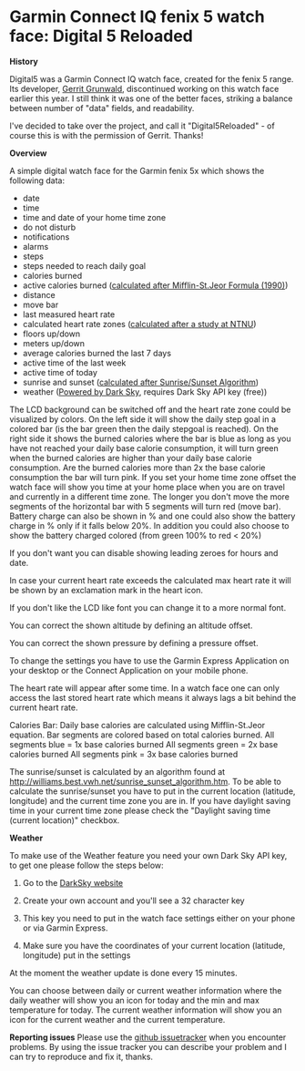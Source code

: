 # Garmin Connect IQ fenix 5 watch face: Digital 5 Reloaded

**History**

Digital5 was a Garmin Connect IQ watch face, created for the fenix 5 range. Its developer, [Gerrit Grunwald](https://twitter.com/hansolo_), discontinued working on this watch face earlier this year. I still think it was one of the better faces, striking a balance between number of "data" fields, and readability.

I've decided to take over the project, and call it "Digital5Reloaded" - of course this is with the permission of Gerrit. Thanks!

**Overview**

A simple digital watch face for the Garmin fenix 5x which shows the following data:
- date 
- time 
- time and date of your home time zone
- do not disturb
- notifications
- alarms
- steps
- steps needed to reach daily goal
- calories burned
- active calories burned ([calculated after Mifflin-St.Jeor Formula (1990)](https://www.ncbi.nlm.nih.gov/pubmed/2305711))
- distance
- move bar
- last measured heart rate
- calculated heart rate zones ([calculated after a study at NTNU](http://www.ntnu.edu/cerg/hrmax-info))
- floors up/down
- meters up/down
- average calories burned the last 7 days
- active time of the last week
- active time of today
- sunrise and sunset ([calculated after Sunrise/Sunset Algorithm](http://williams.best.vwh.net/sunrise_sunset_algorithm.htm))
- weather ([Powered by Dark Sky](https://darksky.net/poweredby/), requires Dark Sky API key (free))

The LCD background can be switched off and the heart rate zone could be visualized by colors.
On the left side it will show the daily step goal in a colored bar (is the bar green then the daily stepgoal is reached). On the right side it shows the burned calories where the bar is blue as long as you have not reached your daily base calorie consumption, it will turn green when the burned calories are higher than your daily base calorie consumption. Are the burned calories more than 2x the base calorie consumption the bar will turn pink. 
If you set your home time zone offset the watch face will show you time at your home place when you are on travel and currently in a different time zone.
The longer you don't move the more segments of the horizontal bar with 5 segments will turn red (move bar). 
Battery charge can also be shown in % and one could also show the battery charge in % only if it falls below 20%. In addition you could also
choose to show the battery charged colored (from green 100% to red < 20%)

If you don't want you can disable showing leading zeroes for hours and date.

In case your current heart rate exceeds the calculated max heart rate it will be shown by an exclamation mark in the heart icon.

If you don't like the LCD like font you can change it to a more normal font.

You can correct the shown altitude by defining an altitude offset.

You can correct the shown pressure by defining a pressure offset.

To change the settings you have to use the Garmin Express Application on your desktop or the Connect Application on your mobile phone.

The heart rate will appear after some time. In a watch face one can only access the last stored heart rate which means it always lags a bit behind the current heart rate.

Calories Bar:
Daily base calories are calculated using Mifflin-St.Jeor equation.
Bar segments are colored based on total calories burned.
All segments blue   = 1x base calories burned
All segments green  = 2x base calories burned
All segments pink   = 3x base calories burned

The sunrise/sunset is calculated by an algorithm found at http://williams.best.vwh.net/sunrise_sunset_algorithm.htm.
To be able to calculate the sunrise/sunset you have to put in the current location (latitude, longitude) and the current
time zone you are in. If you have daylight saving time in your current time zone please check the "Daylight saving time (current location)" checkbox.



**Weather** 

To make use of the Weather feature you need your own Dark Sky API key,
to get one please follow the steps below:

1. Go to the [DarkSky website](https://darksky.net/dev/)

2. Create your own account and you'll see a 32 character key

3. This key you need to put in the watch face settings either on your phone or via Garmin Express.

4. Make sure you have the coordinates of your current location (latitude, longitude) put in the settings

At the moment the weather update is done every 15 minutes.


You can choose between daily or current weather information where the daily weather will show you an icon for today and the min and max temperature for today. The current weather information will show you an icon for the current weather and the current temperature.



**Reporting issues**
Please use the [github issuetracker](https://github.com/erikvb/Digital5Reloaded/issues) when you encounter problems. By using the issue tracker you can describe your problem and I can try to reproduce and fix it, thanks.